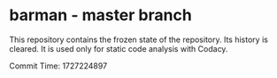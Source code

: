 # barman - master branch

This repository contains the frozen state of the repository.
Its history is cleared. It is used only for static code
analysis with Codacy.

Commit Time: 1727224897